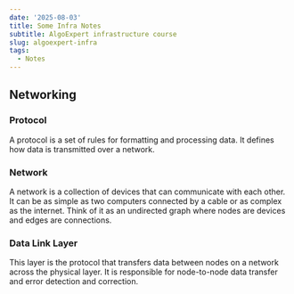 ```yaml
---
date: '2025-08-03'
title: Some Infra Notes
subtitle: AlgoExpert infrastructure course
slug: algoexpert-infra
tags: 
  - Notes
---
```


## Networking

### Protocol

A protocol is a set of rules for formatting and processing data. It defines how data is transmitted over a network.

### Network

A network is a collection of devices that can communicate with each other. It can be as simple as two computers connected by a cable or as complex as the internet. Think of it as an undirected graph where nodes are devices and edges are connections.

### Data Link Layer

This layer is the protocol that transfers data between nodes on a network across the physical layer. It is responsible for node-to-node data transfer and error detection and correction.